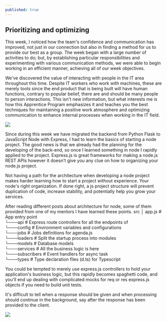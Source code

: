 ```yaml
---
published: true
---
```

## Prioritizing and optimizing

This week, I noticed how the team's confidence and communication has improved, not just in our connection but also in finding a method for us to provide our best as a group. The week began with a large number of activities to do; but, by establishing particular responsibilities and experimenting with various communication methods, we were able to begin working in an efficient manner, achieving all of our week objectives.

We've discovered the value of interacting with people in the IT area throughout this time. Despite IT workers who work with machines, these are merely tools since the end product that is being built will have human functions, contrary to popular belief, there are and should be many people to person interactions. This isn't new information, but what interests me is how this Apprentice Program emphasizes it and teaches you the best techniques for maintaining a positive work atmosphere and optimizing communication to enhance internal processes when working in the IT field.

![](https://i.ibb.co/QfNmgYB/undraw-content-team-3epn.png)

Since during this week we have migrated the backend from Python Flask to JavaScript Node with Express, I had to learn the basics of starting a node project. The good news is that we already had the planning for the developing of the back-end, so once I learned something in node I rapidly applied to the project. Express.js is great frameworks for making a node.js REST APIs however it doesn't give you any clue on how to organizing your node.js project.

Not having a path for the architecture when developing a node project makes harder learning how to start a project without experience. Your node's right organization. If done right, a js project structure will prevent duplication of code, increase stability, and potentially help you grow your services.

After reading different posts about architecture for node, some of them provided from one of my mentors I have learned these points.
src
  │   app.js          # App entry point  
  └───api             # Express route controllers for all the endpoints of   
  └───config          # Environment variables and configurations  
  └───jobs            # Jobs definitions for agenda.js  
  └───loaders         # Split the startup process into modules  
  └───models          # Database models  
  └───services        # All the business logic is here  
  └───subscribers     # Event handlers for async task  
  └───types           # Type declaration files (d.ts) for Typescript  

You could be tempted to merely use express.js controllers to hold your application's business logic, but this rapidly becomes spaghetti code, and you'll end up dealing with complicated mocks for req or res express.js objects if you need to build unit tests.

It's difficult to tell when a response should be given and when processing should continue in the background, say after the response has been provided to the client.

![](https://i.stack.imgur.com/QRePV.jpg)
